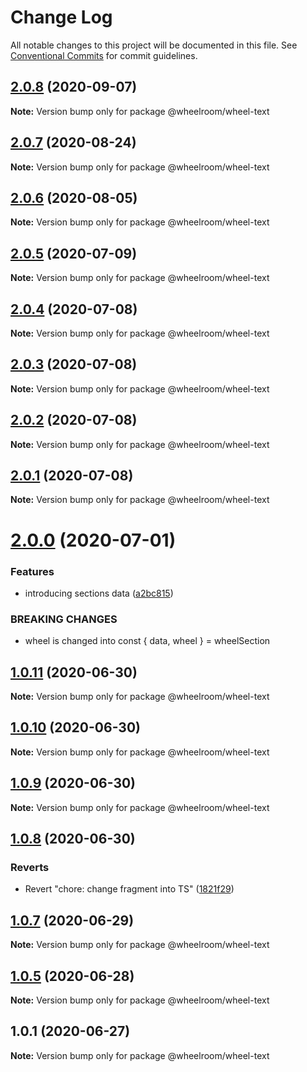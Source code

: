 # Change Log

All notable changes to this project will be documented in this file.
See [Conventional Commits](https://conventionalcommits.org) for commit guidelines.

## [2.0.8](https://github.com/wheelroom/wheelroom/compare/@wheelroom/wheel-text@2.0.7...@wheelroom/wheel-text@2.0.8) (2020-09-07)

**Note:** Version bump only for package @wheelroom/wheel-text





## [2.0.7](https://github.com/wheelroom/wheelroom/compare/@wheelroom/wheel-text@2.0.6...@wheelroom/wheel-text@2.0.7) (2020-08-24)

**Note:** Version bump only for package @wheelroom/wheel-text





## [2.0.6](https://github.com/wheelroom/wheelroom/compare/@wheelroom/wheel-text@2.0.5...@wheelroom/wheel-text@2.0.6) (2020-08-05)

**Note:** Version bump only for package @wheelroom/wheel-text





## [2.0.5](https://github.com/wheelroom/wheelroom/compare/@wheelroom/wheel-text@2.0.4...@wheelroom/wheel-text@2.0.5) (2020-07-09)

**Note:** Version bump only for package @wheelroom/wheel-text





## [2.0.4](https://github.com/wheelroom/wheelroom/compare/@wheelroom/wheel-text@2.0.3...@wheelroom/wheel-text@2.0.4) (2020-07-08)

**Note:** Version bump only for package @wheelroom/wheel-text





## [2.0.3](https://github.com/wheelroom/wheelroom/compare/@wheelroom/wheel-text@2.0.2...@wheelroom/wheel-text@2.0.3) (2020-07-08)

**Note:** Version bump only for package @wheelroom/wheel-text





## [2.0.2](https://github.com/wheelroom/wheelroom/compare/@wheelroom/wheel-text@2.0.1...@wheelroom/wheel-text@2.0.2) (2020-07-08)

**Note:** Version bump only for package @wheelroom/wheel-text





## [2.0.1](https://github.com/wheelroom/wheelroom/compare/@wheelroom/wheel-text@2.0.0...@wheelroom/wheel-text@2.0.1) (2020-07-08)

**Note:** Version bump only for package @wheelroom/wheel-text





# [2.0.0](https://github.com/wheelroom/wheelroom/compare/@wheelroom/wheel-text@1.0.11...@wheelroom/wheel-text@2.0.0) (2020-07-01)


### Features

* introducing sections data ([a2bc815](https://github.com/wheelroom/wheelroom/commit/a2bc8156909f859215ff528a03e2af7ed9248359))


### BREAKING CHANGES

* wheel is changed into const { data, wheel } = wheelSection





## [1.0.11](https://github.com/wheelroom/wheelroom/compare/@wheelroom/wheel-text@1.0.10...@wheelroom/wheel-text@1.0.11) (2020-06-30)

**Note:** Version bump only for package @wheelroom/wheel-text





## [1.0.10](https://github.com/wheelroom/wheelroom/compare/@wheelroom/wheel-text@1.0.9...@wheelroom/wheel-text@1.0.10) (2020-06-30)

**Note:** Version bump only for package @wheelroom/wheel-text





## [1.0.9](https://github.com/wheelroom/wheelroom/compare/@wheelroom/wheel-text@1.0.8...@wheelroom/wheel-text@1.0.9) (2020-06-30)

**Note:** Version bump only for package @wheelroom/wheel-text





## [1.0.8](https://github.com/wheelroom/wheelroom/compare/@wheelroom/wheel-text@1.0.7...@wheelroom/wheel-text@1.0.8) (2020-06-30)


### Reverts

* Revert "chore: change fragment into TS" ([1821f29](https://github.com/wheelroom/wheelroom/commit/1821f2940ac9e11ab9cb99c8d3db25df2dfebe47))





## [1.0.7](https://github.com/wheelroom/wheelroom/compare/@wheelroom/wheel-text@1.0.5...@wheelroom/wheel-text@1.0.7) (2020-06-29)

**Note:** Version bump only for package @wheelroom/wheel-text





## [1.0.5](https://github.com/wheelroom/wheelroom/compare/@wheelroom/wheel-text@1.0.1...@wheelroom/wheel-text@1.0.5) (2020-06-28)

**Note:** Version bump only for package @wheelroom/wheel-text





## 1.0.1 (2020-06-27)

**Note:** Version bump only for package @wheelroom/wheel-text
